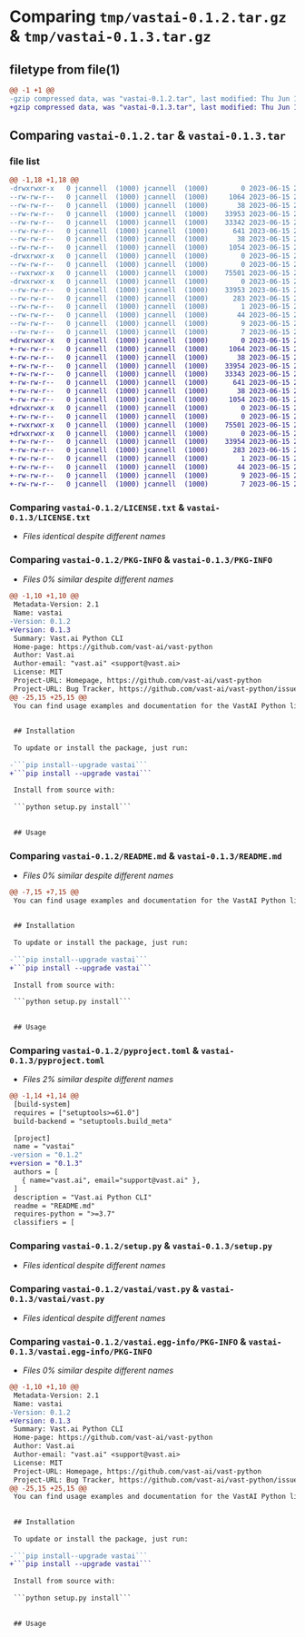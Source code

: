 # Comparing `tmp/vastai-0.1.2.tar.gz` & `tmp/vastai-0.1.3.tar.gz`

## filetype from file(1)

```diff
@@ -1 +1 @@
-gzip compressed data, was "vastai-0.1.2.tar", last modified: Thu Jun 15 21:39:24 2023, max compression
+gzip compressed data, was "vastai-0.1.3.tar", last modified: Thu Jun 15 21:40:39 2023, max compression
```

## Comparing `vastai-0.1.2.tar` & `vastai-0.1.3.tar`

### file list

```diff
@@ -1,18 +1,18 @@
-drwxrwxr-x   0 jcannell  (1000) jcannell  (1000)        0 2023-06-15 21:39:24.545748 vastai-0.1.2/
--rw-rw-r--   0 jcannell  (1000) jcannell  (1000)     1064 2023-06-15 20:54:21.000000 vastai-0.1.2/LICENSE.txt
--rw-rw-r--   0 jcannell  (1000) jcannell  (1000)       38 2023-06-15 20:55:37.000000 vastai-0.1.2/MANIFEST.in
--rw-rw-r--   0 jcannell  (1000) jcannell  (1000)    33953 2023-06-15 21:39:24.545748 vastai-0.1.2/PKG-INFO
--rw-rw-r--   0 jcannell  (1000) jcannell  (1000)    33342 2023-06-15 21:37:34.000000 vastai-0.1.2/README.md
--rw-rw-r--   0 jcannell  (1000) jcannell  (1000)      641 2023-06-15 21:39:14.000000 vastai-0.1.2/pyproject.toml
--rw-rw-r--   0 jcannell  (1000) jcannell  (1000)       38 2023-06-15 21:39:24.545748 vastai-0.1.2/setup.cfg
--rw-rw-r--   0 jcannell  (1000) jcannell  (1000)     1054 2023-06-15 21:20:12.000000 vastai-0.1.2/setup.py
-drwxrwxr-x   0 jcannell  (1000) jcannell  (1000)        0 2023-06-15 21:39:24.545748 vastai-0.1.2/vastai/
--rw-rw-r--   0 jcannell  (1000) jcannell  (1000)        0 2023-06-15 21:02:15.000000 vastai-0.1.2/vastai/__init__.py
--rwxrwxr-x   0 jcannell  (1000) jcannell  (1000)    75501 2023-06-15 20:33:35.000000 vastai-0.1.2/vastai/vast.py
-drwxrwxr-x   0 jcannell  (1000) jcannell  (1000)        0 2023-06-15 21:39:24.545748 vastai-0.1.2/vastai.egg-info/
--rw-rw-r--   0 jcannell  (1000) jcannell  (1000)    33953 2023-06-15 21:39:24.000000 vastai-0.1.2/vastai.egg-info/PKG-INFO
--rw-rw-r--   0 jcannell  (1000) jcannell  (1000)      283 2023-06-15 21:39:24.000000 vastai-0.1.2/vastai.egg-info/SOURCES.txt
--rw-rw-r--   0 jcannell  (1000) jcannell  (1000)        1 2023-06-15 21:39:24.000000 vastai-0.1.2/vastai.egg-info/dependency_links.txt
--rw-rw-r--   0 jcannell  (1000) jcannell  (1000)       44 2023-06-15 21:39:24.000000 vastai-0.1.2/vastai.egg-info/entry_points.txt
--rw-rw-r--   0 jcannell  (1000) jcannell  (1000)        9 2023-06-15 21:39:24.000000 vastai-0.1.2/vastai.egg-info/requires.txt
--rw-rw-r--   0 jcannell  (1000) jcannell  (1000)        7 2023-06-15 21:39:24.000000 vastai-0.1.2/vastai.egg-info/top_level.txt
+drwxrwxr-x   0 jcannell  (1000) jcannell  (1000)        0 2023-06-15 21:40:39.157441 vastai-0.1.3/
+-rw-rw-r--   0 jcannell  (1000) jcannell  (1000)     1064 2023-06-15 20:54:21.000000 vastai-0.1.3/LICENSE.txt
+-rw-rw-r--   0 jcannell  (1000) jcannell  (1000)       38 2023-06-15 20:55:37.000000 vastai-0.1.3/MANIFEST.in
+-rw-rw-r--   0 jcannell  (1000) jcannell  (1000)    33954 2023-06-15 21:40:39.157441 vastai-0.1.3/PKG-INFO
+-rw-rw-r--   0 jcannell  (1000) jcannell  (1000)    33343 2023-06-15 21:40:11.000000 vastai-0.1.3/README.md
+-rw-rw-r--   0 jcannell  (1000) jcannell  (1000)      641 2023-06-15 21:40:32.000000 vastai-0.1.3/pyproject.toml
+-rw-rw-r--   0 jcannell  (1000) jcannell  (1000)       38 2023-06-15 21:40:39.157441 vastai-0.1.3/setup.cfg
+-rw-rw-r--   0 jcannell  (1000) jcannell  (1000)     1054 2023-06-15 21:20:12.000000 vastai-0.1.3/setup.py
+drwxrwxr-x   0 jcannell  (1000) jcannell  (1000)        0 2023-06-15 21:40:39.157441 vastai-0.1.3/vastai/
+-rw-rw-r--   0 jcannell  (1000) jcannell  (1000)        0 2023-06-15 21:02:15.000000 vastai-0.1.3/vastai/__init__.py
+-rwxrwxr-x   0 jcannell  (1000) jcannell  (1000)    75501 2023-06-15 20:33:35.000000 vastai-0.1.3/vastai/vast.py
+drwxrwxr-x   0 jcannell  (1000) jcannell  (1000)        0 2023-06-15 21:40:39.157441 vastai-0.1.3/vastai.egg-info/
+-rw-rw-r--   0 jcannell  (1000) jcannell  (1000)    33954 2023-06-15 21:40:39.000000 vastai-0.1.3/vastai.egg-info/PKG-INFO
+-rw-rw-r--   0 jcannell  (1000) jcannell  (1000)      283 2023-06-15 21:40:39.000000 vastai-0.1.3/vastai.egg-info/SOURCES.txt
+-rw-rw-r--   0 jcannell  (1000) jcannell  (1000)        1 2023-06-15 21:40:39.000000 vastai-0.1.3/vastai.egg-info/dependency_links.txt
+-rw-rw-r--   0 jcannell  (1000) jcannell  (1000)       44 2023-06-15 21:40:39.000000 vastai-0.1.3/vastai.egg-info/entry_points.txt
+-rw-rw-r--   0 jcannell  (1000) jcannell  (1000)        9 2023-06-15 21:40:39.000000 vastai-0.1.3/vastai.egg-info/requires.txt
+-rw-rw-r--   0 jcannell  (1000) jcannell  (1000)        7 2023-06-15 21:40:39.000000 vastai-0.1.3/vastai.egg-info/top_level.txt
```

### Comparing `vastai-0.1.2/LICENSE.txt` & `vastai-0.1.3/LICENSE.txt`

 * *Files identical despite different names*

### Comparing `vastai-0.1.2/PKG-INFO` & `vastai-0.1.3/PKG-INFO`

 * *Files 0% similar despite different names*

```diff
@@ -1,10 +1,10 @@
 Metadata-Version: 2.1
 Name: vastai
-Version: 0.1.2
+Version: 0.1.3
 Summary: Vast.ai Python CLI
 Home-page: https://github.com/vast-ai/vast-python
 Author: Vast.ai
 Author-email: "vast.ai" <support@vast.ai>
 License: MIT
 Project-URL: Homepage, https://github.com/vast-ai/vast-python
 Project-URL: Bug Tracker, https://github.com/vast-ai/vast-python/issues
@@ -25,15 +25,15 @@
 You can find usage examples and documentation for the VastAI Python library in our [API reference](https://vast.ai/docs/command-line-interface/overview-and-quickstart) and the code itself on our [github repository](https://github.com/vast-ai/vast-python).
 
 
 ## Installation
 
 To update or install the package, just run:
 
-```pip install--upgrade vastai```
+```pip install --upgrade vastai```
 
 Install from source with:
 
 ```python setup.py install```
 
 
 ## Usage
```

### Comparing `vastai-0.1.2/README.md` & `vastai-0.1.3/README.md`

 * *Files 0% similar despite different names*

```diff
@@ -7,15 +7,15 @@
 You can find usage examples and documentation for the VastAI Python library in our [API reference](https://vast.ai/docs/command-line-interface/overview-and-quickstart) and the code itself on our [github repository](https://github.com/vast-ai/vast-python).
 
 
 ## Installation
 
 To update or install the package, just run:
 
-```pip install--upgrade vastai```
+```pip install --upgrade vastai```
 
 Install from source with:
 
 ```python setup.py install```
 
 
 ## Usage
```

### Comparing `vastai-0.1.2/pyproject.toml` & `vastai-0.1.3/pyproject.toml`

 * *Files 2% similar despite different names*

```diff
@@ -1,14 +1,14 @@
 [build-system]
 requires = ["setuptools>=61.0"]
 build-backend = "setuptools.build_meta"
 
 [project]
 name = "vastai"
-version = "0.1.2"
+version = "0.1.3"
 authors = [
   { name="vast.ai", email="support@vast.ai" },
 ]
 description = "Vast.ai Python CLI"
 readme = "README.md"
 requires-python = ">=3.7"
 classifiers = [
```

### Comparing `vastai-0.1.2/setup.py` & `vastai-0.1.3/setup.py`

 * *Files identical despite different names*

### Comparing `vastai-0.1.2/vastai/vast.py` & `vastai-0.1.3/vastai/vast.py`

 * *Files identical despite different names*

### Comparing `vastai-0.1.2/vastai.egg-info/PKG-INFO` & `vastai-0.1.3/vastai.egg-info/PKG-INFO`

 * *Files 0% similar despite different names*

```diff
@@ -1,10 +1,10 @@
 Metadata-Version: 2.1
 Name: vastai
-Version: 0.1.2
+Version: 0.1.3
 Summary: Vast.ai Python CLI
 Home-page: https://github.com/vast-ai/vast-python
 Author: Vast.ai
 Author-email: "vast.ai" <support@vast.ai>
 License: MIT
 Project-URL: Homepage, https://github.com/vast-ai/vast-python
 Project-URL: Bug Tracker, https://github.com/vast-ai/vast-python/issues
@@ -25,15 +25,15 @@
 You can find usage examples and documentation for the VastAI Python library in our [API reference](https://vast.ai/docs/command-line-interface/overview-and-quickstart) and the code itself on our [github repository](https://github.com/vast-ai/vast-python).
 
 
 ## Installation
 
 To update or install the package, just run:
 
-```pip install--upgrade vastai```
+```pip install --upgrade vastai```
 
 Install from source with:
 
 ```python setup.py install```
 
 
 ## Usage
```

